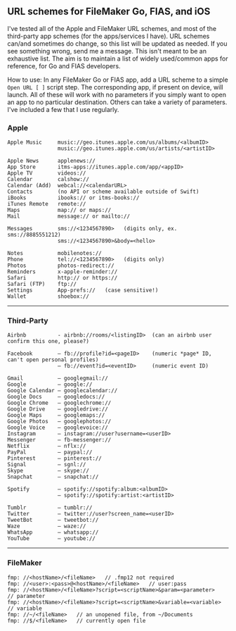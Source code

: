 ## URL schemes for FileMaker Go, FIAS, and iOS

I've tested all of the Apple and FileMaker URL schemes, and most of the third-party app schemes (for the apps/services I have). URL schemes can/and sometimes do change, so this list will be updated as needed. If you see something wrong, send me a message. This isn't meant to be an exhaustive list. The aim is to maintain a list of widely used/common apps for reference, for Go and FIAS developers.
 
How to use: In any FileMaker Go or FIAS app, add a URL scheme to a simple `Open URL [ ]` script step. The corresponding app, if present on device, will launch. All of these will work with no parameters if you simply want to open an app to no particular destination. Others can take a variety of parameters. I've included a few that I use regularly.


### Apple
```
Apple Music     music://geo.itunes.apple.com/us/albums/<albumID>
                music://geo.itunes.apple.com/us/artists/<artistID>
 
Apple News      applenews://
App Store       itms-apps://itunes.apple.com/app/<appID>
Apple TV        videos://
Calendar        calshow://
Calendar (Add)  webcal://<calendarURL>
Contacts        (no API or scheme available outside of Swift)
iBooks          ibooks:// or itms-books://
iTunes Remote   remote://
Maps            map:// or maps://
Mail            message:// or mailto://
 
Messages        sms://<1234567890>   (digits only, ex. sms://8885551212)
                sms://<1234567890>&body=<hello>
 
Notes           mobilenotes://
Phone           tel://<1234567890>   (digits only)
Photos          photos-redirect://
Reminders       x-apple-reminder://
Safari          http:// or https://
Safari (FTP)    ftp://
Settings        App-prefs://   (case sensitive!)
Wallet          shoebox://
```
- - -

### Third-Party
```
Airbnb          - airbnb://rooms/<listingID>  (can an airbnb user confirm this one, please?)
 
Facebook        — fb://profile?id=<pageID>    (numeric *page* ID, can't open personal profiles)
                – fb://event?id=<eventID>     (numeric event ID)
 
Gmail           — googlegmail://
Google          — google://
Google Calendar — googlecalendar://
Google Docs     — googledocs://
Google Chrome   — googlechrome://
Google Drive    — googledrive://
Google Maps     — googlemaps://
Google Photos   — googlephotos://
Google Voice    — googlevoice://
Instagram       — instagram://user?username=<userID>
Messenger       — fb-messenger://
Netflix         — nflx://
PayPal          — paypal://
Pinterest       — pinterest://
Signal          — sgnl://
Skype           — skype://
Snapchat        — snapchat://
 
Spotify         — spotify://spotify:album:<albumID>
                – spotify://spotify:artist:<artistID>
 
Tumblr          – tumblr://
Twitter         — twitter://user?screen_name=<userID>
TweetBot        — tweetbot://
Waze            — waze://
WhatsApp        — whatsapp://
YouTube         – youtube://
```
- - -

### FileMaker
``` 
fmp: //<hostName>/<fileName>   // .fmp12 not required
fmp: //<user>:<pass>@<hostName>/<fileName>   // user:pass
fmp: //<hostName>/<fileName>?script=<scriptName>&param=<parameter>     // parameter
fmp: //<hostName>/<fileName>?script=<scriptName>&variable=<variable>   // variable
fmp: //~/<fileName>   // an unopened file, from ~/Documents
fmp: //$/<fileName>   // currently open file
```
